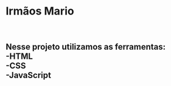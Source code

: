<h1>Irmãos Mario</h1>
<br>
<h2>Nesse projeto utilizamos as ferramentas:
  <br>
  -HTML
  <br>
  -CSS
  <br>
  -JavaScript
</h2>
